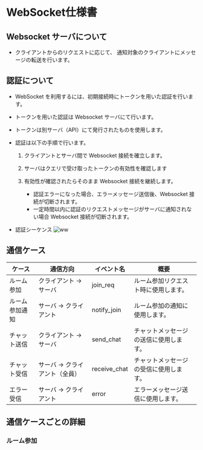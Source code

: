 # WebSocket仕様書

## Websocket サーバについて

- クライアントからのリクエストに応じて、
  通知対象のクライアントにメッセージの転送を行います。

## 認証について

- WebSocket を利用するには、初期接続時にトークンを用いた認証を行います。
- トークンを用いた認証は Websocket サーバにて行います。
- トークンは別サーバ（API）にて発行されたものを使用します。
- 認証は以下の手順で行います。

  1. クライアントとサーバ間で Websocket 接続を確立します。
  2. サーバはクエリで受け取ったトークンの有効性を確認します
  3. 有効性が確認されたらそのまま Websocket 接続を継続します。

     - 認証エラーになった場合、エラーメッセージ送信後、Websocket 接続が切断されます。
     - 一定時間以内に認証のリクエストメッセージがサーバに通知されない場合 Websocket 接続が切断されます。

- 認証シーケンス
  ![ww](https://drive.google.com/open?id=1BGm-J5k9U63h3KUO7Mqgq3MuOeTtpRRc)

## 通信ケース

| ケース         | 通信方向                       | イベント名   | 概要                                   |
| -------------- | ------------------------------ | ------------ | -------------------------------------- |
| ルーム参加     | クライアント -> サーバ         | join_req     | ルーム参加リクエスト時に使用します。   |
| ルーム参加通知 | サーバ -> クライアント         | notify_join  | ルーム参加の通知に使用します。         |
| チャット送信   | クライアント -> サーバ         | send_chat    | チャットメッセージの送信に使用します。 |
| チャット受信   | サーバ -> クライアント（全員） | receive_chat | チャットメッセージの受信に使用します。 |
| エラー受信     | サーバ -> クライアント         | error        | エラーメッセージ送信に使用します。     |

## 通信ケースごとの詳細

### ルーム参加
